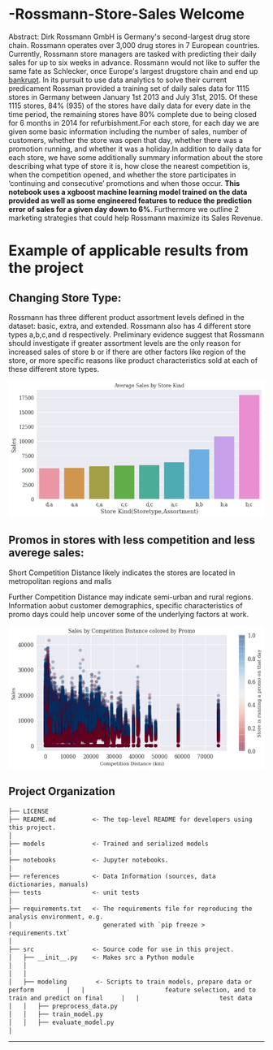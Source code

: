 # -Rossmann-Store-Sales Welcome

Abstract: Dirk Rossmann GmbH is Germany's second-largest drug store chain. Rossmann operates over 3,000 drug stores in 7 European countries. Currently, Rossmann store managers are tasked with predicting their daily sales for up to six weeks in advance. Rossmann would not like to suffer the same fate as Schlecker, once Europe's largest drugstore chain and end up [bankrupt](https://www.dw.com/en/schlecker-drugstores-to-close-for-good/a-15996229). In its pursuit to use data analytics to solve their current predicament Rossman provided a training set of daily sales data for 1115 stores in Germany between January 1st 2013 and July 31st, 2015. Of these 1115 stores, 84% (935) of the stores have daily data for every date in the time period, the remaining stores have 80% complete due to being closed for 6 months in 2014 for refurbishment.For each store, for each day we are given some basic information including the number of sales, number of customers, whether the store was open that day, whether there was a promotion running, and whether it was a holiday.In addition to daily data for each store, we have some additionally summary information about the store describing what type of store it is, how close the nearest competition is, when the competition opened, and whether the store participates in ‘continuing and consecutive’ promotions and when those occur. **This notebook uses a xgboost machine learning model trained on the data provided as well as some engineered features to reduce the prediction error of sales for a given day down to 6%**. Furthermore we outline 2 marketing strategies that could help Rossmann maximize its Sales Revenue.

# Example of applicable results from the project

## Changing Store Type:
Rossmann has three different product assortment levels defined in the dataset: basic, extra, and extended. Rossmann also has 4 different store types a,b,c,and d respectively. Preliminary evidence suggest that Rossmann should investigate if greater assortment levels are the only reason for increased sales of store b or if there are other factors like region of the store,
or more specific reasons like product characteristics sold at each of these different store types.

![alt test](images/average_sales_by_store_kind.png)

## Promos in stores with less competition and less averege sales:
Short Competition Distance likely indicates the stores are located in metropolitan regions and malls

Further Competition Distance may indicate semi-urban and rural regions. 
Information aobut customer demographics, specific characteristics of promo days could help uncover some of the underlying factors at work. 

![alt test](images/sales_competitiondistance_promo.png)


Project Organization
------------

    ├── LICENSE
    ├── README.md          <- The top-level README for developers using this project.
    │
    ├── models             <- Trained and serialized models
    │
    ├── notebooks          <- Jupyter notebooks.
    │
    ├── references         <- Data Information (sources, data dictionaries, manuals)
    ├── tests              <- unit tests 
    │
    ├── requirements.txt   <- The requirements file for reproducing the analysis environment, e.g.
    │                         generated with `pip freeze > requirements.txt`
    │
    ├── src                <- Source code for use in this project.
    │   ├── __init__.py    <- Makes src a Python module
    │   │
    │   │
    │   ├── modeling        <- Scripts to train models, prepare data or perform         |   |                      feature selection, and to train and predict on final     |   |                      test data         
    │   │   ├── preprocess_data.py
    │   │   ├── train_model.py
    │   │   ├── evaluate_model.py
    │ 
  
    
    


--------
